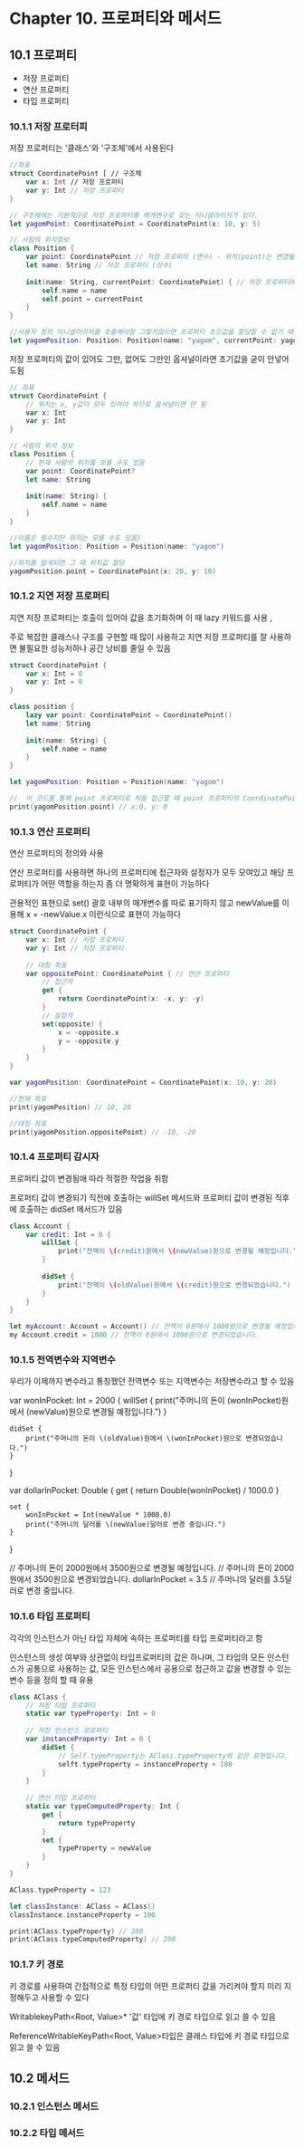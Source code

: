 <h1>Chapter 10. 프로퍼티와 메서드</h1>

<h2>10.1 프로퍼티</h2>

* 저장 프로퍼티
* 연산 프로퍼티
* 타입 프로퍼티

<h3>10.1.1 저장 프로터피</h3>

저장 프로퍼티는 '클래스'와 '구조체'에서 사용된다

```swift
//좌표
struct CoordinatePoint [ // 구조체
    var x: Int // 저장 프로퍼티
    var y: Int // 저장 프로퍼티
}

// 구조체에는 기본적으로 저장 프로퍼티를 매개변수로 갖는 이니셜라이저가 있다.
let yagomPoint: CoordinatePoint = CoordinatePoint(x: 10, y: 5)
```

```swift
// 사람의 위치정보
class Position {
    var point: CoordinatePoint // 저장 프로퍼티 (변수) - 위치(point)는 변경될 수 있음을 의미
    let name: String // 저장 프로퍼티 (상수)
    
    init(name: String, currentPoint: CoordinatePoint) { // 저장 프로퍼티에 초기값이 없다면 클래스에서는 init을 꼭 따로 써줘야함
        self.name = name
        self.point = currentPoint
    }
}

//사용자 정의 이니셜라이저를 호출해야함 그렇지않으면 프로퍼티 초깃값을 할당할 수 없기 때문에 인스턴스 생성이 불가능
let yagomPosition: Position: Position(name: "yagom", currentPoint: yagomPoint)
```
저장 프로퍼티의 값이 있어도 그만, 없어도 그만인 옵셔널이라면 초기값을 굳이 안넣어도됨

```swift
// 좌표
struct CoordinatePoint {
    // 위치는 x, y값이 모두 있어야 하므로 옵셔널이면 안 됨
    var x: Int
    var y: Int
}

// 사람의 위치 정보
class Position {
    // 현재 사람의 위치를 모를 수도 있음
    var point: CoordinatePoint?
    let name: String
    
    init(name: String) {
        self.name = name
    }
}

//이름은 필수지만 위치는 모를 수도 있음}
let yagomPosition: Position = Position(name: "yagom")

//위치를 알게되면 그 때 위치값 할당
yagomPosition.point = CoordinatePoint(x: 20, y: 10)
```

<h3>10.1.2 지연 저장 프로퍼티</h3>

지연 저장 프로퍼티는 호출이 있어야 값을 초기화하며 이 때 lazy 키워드를 사용 ,

주로 복잡한 클래스나 구조를 구현할 때 많이 사용하고 지연 저장 프로퍼티를 잘 사용하면 불필요한 성능저하나 공간 낭비를 줄일 수 있음

```swift
struct CoordinatePoint {
    var x: Int = 0
    var y: Int = 0
}

class position {
    lazy var point: CoordinatePoint = CoordinatePoint()
    let name: String
    
    init(name: String) {
        self.name = name
    }
}

let yagomPosition: Position = Position(name: "yagom")

//  이 코드를 통해 point 프로퍼티로 처음 접근할 때 point 프로퍼티의 CoordinatePoint가 생성됨
print(yagomPosition.point) // x:0, y: 0
```

<h3>10.1.3 연산 프로퍼티</h3>

연산 프로퍼티의 정의와 사용

연산 프로퍼티를 사용하면 하나의 프로퍼티에 접근자와 설정자가 모두 모여있고 해당 프로퍼티가 어떤 역할을 하는지 좀 더 명확하게 표현이 가능하다

관용적인 표현으로 set() 괄호 내부의 매개변수를 따로 표기하지 않고 newValue를 이용해 x = -newValue.x 이런식으로 표현이 가능하다

```swift
struct CoordinatePoint {
    var x: Int // 저장 프로퍼티
    var y: Int // 저장 프로퍼티
    
    // 대칭 좌표
    var oppositePoint: CoordinatePoint { // 연산 프로퍼티
        // 접근자
        get {
            return CoordinatePoint(x: -x, y: -y)
        }
        // 설정자
        set(opposite) {
            x = -opposite.x
            y = -opposite.y
        }
    }
}

var yagomPosition: CoordinatePoint = CoordinatePoint(x: 10, y: 20)

//현재 좌표
print(yagomPosition) // 10, 20

//대칭 좌표
print(yagomPosition.oppositePoint) // -10, -20
```

<h3>10.1.4 프로퍼티 감시자</h3>

프로퍼티 값이 변경됨애 따라 적절한 작업을 취함 

프로퍼티 값이 변경되기 직전에 호출하는 willSet 메서드와 프로퍼티 값이 변경된 직후에 호출하는 didSet 메서드가 있음

```swift
class Account {
    var credit: Int = 0 {
        willSet {
            print("잔액이 \(credit)원에서 \(newValue)원으로 변경될 예정입니다.")
        }
        
        didSet {
            print("잔액이 \(oldValue)원에서 \(credit)원으로 변경되었습니다.")
        }
    }
}

let myAccount: Account = Account() // 잔액이 0원에서 1000원으로 변경될 예정입니다.
my Account.credit = 1000 // 잔액이 0원에서 1000원으로 변경되었습니다.

```

<h3>10.1.5 전역변수와 지역변수</h3>

우리가 이제까지 변수라고 통칭했던 전역변수 또는 지역변수는 저장변수라고 할 수 있음

var wonInPocket: Int = 2000 {
    willSet {
        print("주머니의 돈이 \(wonInPocket)원에서 \(newValue)원으로 변경될 예정입니다.")
    }
    
    didSet {
        print("주머니의 돈이 \(oldValue)원에서 \(wonInPocket)원으로 변경되었습니다.")
    }
 }
 
 var dollarInPocket: Double {
    get {
        return Double(wonInPocket) / 1000.0
    }
    
    set {
        wonInPocket = Int(newValue * 1000.0)
        print("주머니의 달러를 \(newValue)달러로 변경 중입니다.")
    }
 }
 
 // 주머니의 돈이 2000원에서 3500원으로 변경될 예정입니다.
 // 주머니의 돈이 2000원에서 3500원으로 변경되었습니다.
 dollarInPocket = 3.5 // 주머니의 달러를 3.5달러로 변경 중입니다.

<h3>10.1.6 타입 프로퍼티</h3>

각각의 인스턴스가 아닌 타입 자체에 속하는 프로퍼티를 타입 프로퍼티라고 함

인스턴스의 생성 여부와 상관없이 타입프로퍼티의 값은 하나며, 그 타입의 모든 인스턴스가 공통으로 사용하는 값, 모든 인스턴스에서 공용으로 접근하고 값을 변경할 수 있는 변수 등을 정의 할 때 유용

```swift
class AClass {
    // 저장 타입 프로퍼티
    static var typeProperty: Int = 0
    
    // 저장 인스턴스 프로퍼티
    var instanceProperty: Int = 0 {
        didSet {
            // Self.typeProperty는 AClass.typeProperty와 같은 표현입니다.
            selft.typeProperty = instanceProperty + 100
        }
    }
    
    // 연산 타입 프로퍼티
    static var typeComputedProperty: Int {
        get {
            return typeProperty
        }
        set {
            typeProperty = newValue
        }
    }
}

AClass.typeProperty = 123

let classInstance: AClass = AClass()
classInstance.instanceProperty = 100

print(AClass.typeProperty) // 200
print(AClass.typeComputedProperty) // 200
```

<h3>10.1.7 키 경로</h3>

키 경로를 사용하여 간접적으로 특정 타입의 어떤 프로퍼티 값을 가리켜야 할지 미리 지정해두고 사용할 수 있다

WritablekeyPath<Root, Value>* '값' 타입에 키 경로 타입으로 읽고 쓸 수 있음

ReferenceWritableKeyPath<Root, Value>타입은 클래스 타입에 키 경로 타입으로 읽고 쓸 수 있음

<h2>10.2 메서드</h2>

<h3>10.2.1 인스턴스 메서드</h3>

<h3>10.2.2 타입 메서드</h3>

